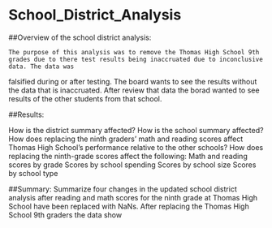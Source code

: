 # School_District_Analysis

##Overview of the school district analysis: 

    The purpose of this analysis was to remove the Thomas High School 9th grades due to there test results being inaccruated due to inconclusive data. The data was 
falsified during or after testing. The board wants to see the results without the data that is inaccruated. After review that data the borad wanted to see results 
of the other students from that school.



##Results: 

How is the district summary affected?
How is the school summary affected?
How does replacing the ninth graders’ math and reading scores affect Thomas High School’s performance relative to the other schools?
How does replacing the ninth-grade scores affect the following:
Math and reading scores by grade
Scores by school spending
Scores by school size
Scores by school type


##Summary:
Summarize four changes in the updated school district analysis after reading and math scores for the ninth grade at Thomas High School have been replaced with NaNs.
After replacing the Thomas High School 9th graders the data show 
